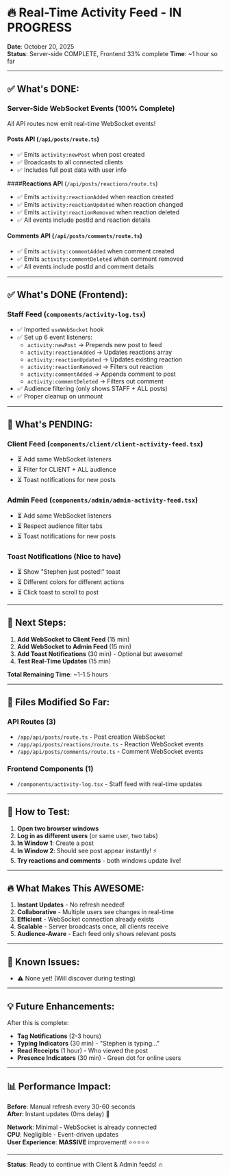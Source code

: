# 🔥 Real-Time Activity Feed - IN PROGRESS

**Date**: October 20, 2025  
**Status**: Server-side COMPLETE, Frontend 33% complete
**Time**: ~1 hour so far

---

## ✅ What's DONE:

### **Server-Side WebSocket Events** (100% Complete)
All API routes now emit real-time WebSocket events!

#### **Posts API** (`/api/posts/route.ts`)
- ✅ Emits `activity:newPost` when post created
- ✅ Broadcasts to all connected clients
- ✅ Includes full post data with user info

####**Reactions API** (`/api/posts/reactions/route.ts`)
- ✅ Emits `activity:reactionAdded` when reaction created
- ✅ Emits `activity:reactionUpdated` when reaction changed
- ✅ Emits `activity:reactionRemoved` when reaction deleted
- ✅ All events include postId and reaction details

#### **Comments API** (`/api/posts/comments/route.ts`)
- ✅ Emits `activity:commentAdded` when comment created
- ✅ Emits `activity:commentDeleted` when comment removed
- ✅ All events include postId and comment details

---

## ✅ What's DONE (Frontend):

### **Staff Feed** (`components/activity-log.tsx`)
- ✅ Imported `useWebSocket` hook
- ✅ Set up 6 event listeners:
  - `activity:newPost` → Prepends new post to feed
  - `activity:reactionAdded` → Updates reactions array
  - `activity:reactionUpdated` → Updates existing reaction
  - `activity:reactionRemoved` → Filters out reaction
  - `activity:commentAdded` → Appends comment to post
  - `activity:commentDeleted` → Filters out comment
- ✅ Audience filtering (only shows STAFF + ALL posts)
- ✅ Proper cleanup on unmount

---

## 🚧 What's PENDING:

### **Client Feed** (`components/client/client-activity-feed.tsx`)
- ⏳ Add same WebSocket listeners
- ⏳ Filter for CLIENT + ALL audience
- ⏳ Toast notifications for new posts

### **Admin Feed** (`components/admin/admin-activity-feed.tsx`)
- ⏳ Add same WebSocket listeners  
- ⏳ Respect audience filter tabs
- ⏳ Toast notifications for new posts

### **Toast Notifications** (Nice to have)
- ⏳ Show "Stephen just posted!" toast
- ⏳ Different colors for different actions
- ⏳ Click toast to scroll to post

---

## 🎯 Next Steps:

1. **Add WebSocket to Client Feed** (15 min)
2. **Add WebSocket to Admin Feed** (15 min)
3. **Add Toast Notifications** (30 min) - Optional but awesome!
4. **Test Real-Time Updates** (15 min)

**Total Remaining Time**: ~1-1.5 hours

---

## 📁 Files Modified So Far:

### API Routes (3)
- `/app/api/posts/route.ts` - Post creation WebSocket
- `/app/api/posts/reactions/route.ts` - Reaction WebSocket events
- `/app/api/posts/comments/route.ts` - Comment WebSocket events

### Frontend Components (1)
- `/components/activity-log.tsx` - Staff feed with real-time updates

---

## 🧪 How to Test:

1. **Open two browser windows**
2. **Log in as different users** (or same user, two tabs)
3. **In Window 1**: Create a post
4. **In Window 2**: Should see post appear instantly! ⚡
5. **Try reactions and comments** - both windows update live!

---

## 🔥 What Makes This AWESOME:

1. **Instant Updates** - No refresh needed!
2. **Collaborative** - Multiple users see changes in real-time
3. **Efficient** - WebSocket connection already exists
4. **Scalable** - Server broadcasts once, all clients receive
5. **Audience-Aware** - Each feed only shows relevant posts

---

## 🐛 Known Issues:

- ⚠️ None yet! (Will discover during testing)

---

## 💡 Future Enhancements:

After this is complete:
- **Tag Notifications** (2-3 hours)
- **Typing Indicators** (30 min) - "Stephen is typing..."
- **Read Receipts** (1 hour) - Who viewed the post
- **Presence Indicators** (30 min) - Green dot for online users

---

## 📊 Performance Impact:

**Before**: Manual refresh every 30-60 seconds  
**After**: Instant updates (0ms delay) 🚀

**Network**: Minimal - WebSocket is already connected  
**CPU**: Negligible - Event-driven updates  
**User Experience**: **MASSIVE** improvement! ⭐⭐⭐⭐⭐

---

**Status**: Ready to continue with Client & Admin feeds! 🔥

